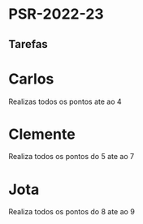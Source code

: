 # PSR-2022-23

## Tarefas

# Carlos 

Realizas todos os pontos ate ao 4 

# Clemente

Realiza todos os pontos do 5 ate ao 7 

# Jota 

Realiza todos os pontos do 8 ate ao 9
